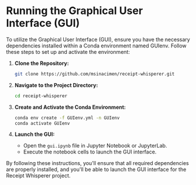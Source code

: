 # Running the Graphical User Interface (GUI)

To utilize the Graphical User Interface (GUI), ensure you have the necessary dependencies installed within a Conda environment named GUIenv. Follow these steps to set up and activate the environment:

1. **Clone the Repository:**
   ```bash
   git clone https://github.com/msinacimen/receipt-whisperer.git
   ```

2. **Navigate to the Project Directory:**
   ```bash
   cd receipt-whisperer
   ```

3. **Create and Activate the Conda Environment:**
   ```bash
   conda env create -f GUIenv.yml -n GUIenv
   conda activate GUIenv
   ```

4. **Launch the GUI:**
   - Open the `gui.ipynb` file in Jupyter Notebook or JupyterLab.
   - Execute the notebook cells to launch the GUI interface.

By following these instructions, you'll ensure that all required dependencies are properly installed, and you'll be able to launch the GUI interface for the Receipt Whisperer project.
